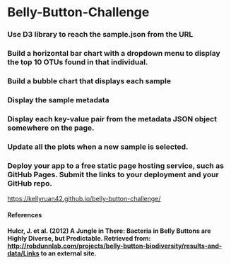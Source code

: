 # Belly-Button-Challenge

### Use D3 library to reach the sample.json from the URL
### Build a horizontal bar chart with a dropdown menu to display the top 10 OTUs found in that individual.
### Build a bubble chart that displays each sample
### Display the sample metadata
### Display each key-value pair from the metadata JSON object somewhere on the page.
### Update all the plots when a new sample is selected.
### Deploy your app to a free static page hosting service, such as GitHub Pages. Submit the links to your deployment and your GitHub repo.

https://kellyruan42.github.io/belly-button-challenge/






#### References
#### Hulcr, J. et al. (2012) A Jungle in There: Bacteria in Belly Buttons are Highly Diverse, but Predictable. Retrieved from: http://robdunnlab.com/projects/belly-button-biodiversity/results-and-data/Links to an external site.
